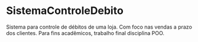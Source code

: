 # SistemaControleDebito
Sistema para controle de débitos de uma loja. Com foco nas vendas a prazo dos clientes. Para fins acadêmicos, trabalho final disciplina POO.
